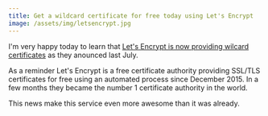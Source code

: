 ```yaml
---
title: Get a wildcard certificate for free today using Let's Encrypt
image: /assets/img/letsencrypt.jpg
---
```


I'm very happy today to learn that [Let's Encrypt is now providing wilcard certificates](https://community.letsencrypt.org/t/acme-v2-and-wildcard-certificate-support-is-live/55579) as they anounced last July.

As a reminder Let's Encrypt is a free certificate authority providing SSL/TLS certificates for free using an automated process since December 2015. In a few months they became the number 1 certificate authority in the world.

This news make this service even more awesome than it was already.
